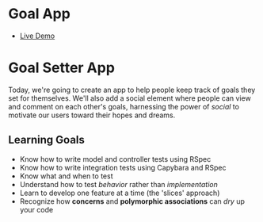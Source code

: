 # Goal App

* [Live Demo](http://aa-goals.herokuapp.com/)

# Goal Setter App

Today, we're going to create an app to help people keep track of goals
they set for themselves. We'll also add a social element where people
can view and comment on each other's goals, harnessing the power of
*social* to motivate our users toward their hopes and dreams.

## Learning Goals

 * Know how to write model and controller tests using RSpec
 * Know how to write integration tests using Capybara and RSpec
 * Know what and when to test
 * Understand how to test *behavior* rather than *implementation*
 * Learn to develop one feature at a time (the 'slices' approach)
 * Recognize how **concerns** and **polymorphic associations** can
   _dry_ up your code
